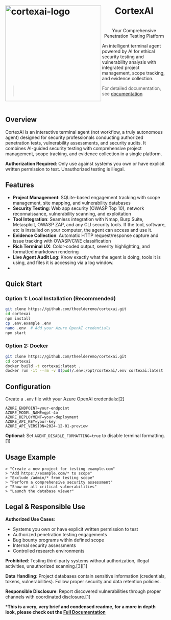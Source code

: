 # <img align="left" width="300" height="300" alt="cortexai-logo" src="https://github.com/user-attachments/assets/bfa94ca1-4ca8-4f9d-b9f6-520ceac7d4b6" /> 
<div id="user-content-toc">
  <ul align="center" style="list-style: none;">
    <summary>
      <h1>CortexAI</h1><br>
      Your Comprehensive Penetration Testing Platform
    </summary>
  </ul>
</div>


An intelligent terminal agent powered by AI for ethical security testing and vulnerability analysis with integrated project management, scope tracking, and evidence collection.

> For detailed documentation, see [documentation](https://github.com/theelderemo/cortexai/tree/main/documentation)

<br>


## Overview

CortexAI is an interactive terminal agent (not workflow, a truly autonomous agent) designed for security professionals conducting authorized penetration tests, vulnerability assessments, and security audits. It combines AI-guided security testing with comprehensive project management, scope tracking, and evidence collection in a single platform.

**Authorization Required**: Only use against systems you own or have explicit written permission to test. Unauthorized testing is illegal.

## Features

- **Project Management**: SQLite-based engagement tracking with scope management, site mapping, and vulnerability databases
- **Security Testing**: Web app security (OWASP Top 10), network reconnaissance, vulnerability scanning, and exploitation
- **Tool Integration**: Seamless integration with Nmap, Burp Suite, Metasploit, OWASP ZAP, and any CLI security tools. If the tool, software, etc is installed on your computer, the agent can access and use it.
- **Evidence Collection**: Automatic HTTP request/response capture and issue tracking with OWASP/CWE classification
- **Rich Terminal UX**: Color-coded output, severity highlighting, and formatted markdown rendering
- **Live Agent Audit Log**: Know exactly what the agent is doing, tools it is using, and files it is accessing via a log window.
- 
## Quick Start

### Option 1: Local Installation (Recommended)

```bash
git clone https://github.com/theelderemo/cortexai.git
cd cortexai
npm install
cp .env.example .env
nano .env  # Add your Azure OpenAI credentials
npm start
```

### Option 2: Docker

```bash
git clone https://github.com/theelderemo/cortexai.git
cd cortexai
docker build -t cortexai:latest .
docker run -it --rm -v $(pwd)/.env:/opt/cortexai/.env cortexai:latest
```

## Configuration

Create a `.env` file with your Azure OpenAI credentials:[2]

```
AZURE_ENDPOINT=your-endpoint
AZURE_MODEL_NAME=gpt-4o
AZURE_DEPLOYMENT=your-deployment
AZURE_API_KEY=your-key
AZURE_API_VERSION=2024-12-01-preview
```

**Optional**: Set `AGENT_DISABLE_FORMATTING=true` to disable terminal formatting.[1]

## Usage Example

```
> "Create a new project for testing example.com"
> "Add https://example.com/* to scope"
> "Exclude /admin/* from testing scope"
> "Perform a comprehensive security assessment"
> "Show me all critical vulnerabilities"
> "Launch the database viewer"
```

## Legal & Responsible Use

**Authorized Use Cases**:
- Systems you own or have explicit written permission to test
- Authorized penetration testing engagements
- Bug bounty programs within defined scope
- Internal security assessments
- Controlled research environments

**Prohibited**: Testing third-party systems without authorization, illegal activities, unauthorized scanning.[3][1]

**Data Handling**: Project databases contain sensitive information (credentials, tokens, vulnerabilities). Follow proper security and data retention policies.

**Responsible Disclosure**: Report discovered vulnerabilities through proper channels with coordinated disclosure.[1]

***This is a very, very brief and condensed readme, for a more in depth look, please check out the [Full Documentation](https://github.com/theelderemo/cortexai/tree/main/documentation)**
